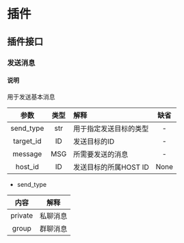 # 插件

## 插件接口

### 发送消息

#### 说明
用于发送基本消息

| 参数 | 类型 | 解释 | 缺省 |
|:--:|:--:|:---|:--:|
| send_type | str | 用于指定发送目标的类型 | - |
| target_id | ID | 发送目标的ID | - |
| message | MSG | 所需要发送的消息 | - |
| host_id  | ID | 发送目标的所属HOST ID | None |

- send_type

| 内容 | 解释 |
|:--:|:--:|
| private | 私聊消息 |
| group | 群聊消息 |
